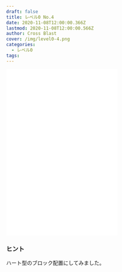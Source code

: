 ```yaml
---
draft: false
title: レベル0 No.4
date: 2020-11-08T12:00:00.366Z
lastmod: 2020-11-08T12:00:00.566Z
author: Cross Blast
cover: /img/level0-4.png
categories:
  - レベル0
tags:
---
```

<p><iframe style="height: 450px;" src="//fervent-lumiere-0e0ee3.netlify.app/#/blast/level0-4/ja" frameborder="0" scrolling="no" allowfullscreen=""></iframe></p>

### ヒント

ハート型のブロック配置にしてみました。